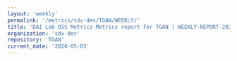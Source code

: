 ```yaml
---
layout: 'weekly'
permalink: '/metrics/sdv-dev/TGAN/WEEKLY/'
title: 'DAI Lab OSS Metrics Metrics report for TGAN | WEEKLY-REPORT-2020-05-03'
organization: 'sdv-dev'
repository: 'TGAN'
current_date: '2020-05-03'
---
```

